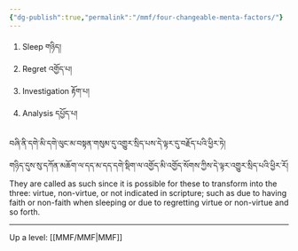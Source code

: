 ```yaml
---
{"dg-publish":true,"permalink":"/mmf/four-changeable-menta-factors/"}
---
```


1. Sleep གཉིད།
2. Regret འགྱོད་པ།
3. Investigation རྟོག་པ།
4. Analysis དཔྱོད་པ།

བཞི་ནི་དགེ་མི་དགེ་ལུང་མ་བསྟན་གསུམ་དུ་འགྱུར་སྲིད་པས་དེ་ལྟར་དུ་བརྗོད་པའི་ཕྱིར་ཏེ།<br>གཉིད་དུས་སུ་དཀོན་མཆོག་ལ་དད་མ་དད་དགེ་སྡིག་ལ་འགྱོད་མི་འགྱོད་སོགས་ཀྱིས་དེ་ལྟར་འགྱུར་སྲིད་པའི་ཕྱིར་རོ།
They are called as such since it is possible for these to transform into the three: virtue, non-virtue, or not indicated in scripture; such as due to having faith or non-faith when sleeping or due to regretting virtue or non-virtue and so forth.

---
Up a level: [[MMF/MMF\|MMF]]